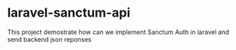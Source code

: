 # laravel-sanctum-api
This project demostrate how can we implement Sanctum Auth in laravel and send backend json reponses
